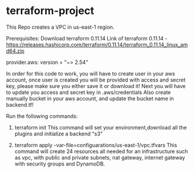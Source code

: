 # terraform-project

This Repo creates a VPC in us-east-1 region. 

Prerequisites:
Download terraform 0.11.14 
Link of terraform 0.11.14 - https://releases.hashicorp.com/terraform/0.11.14/terraform_0.11.14_linux_amd64.zip

provider.aws: version = "~> 2.54"

In order for this code to work, you will have to create user in your aws account, once user is created you will be provided with access and secret key, please make sure you either save it or download it!
Next you will have to update you access and secret key in .aws/credentials 
Also create manually bucket in your aws account, and update the bucket name in backend.tf!

Run the following commands:
1) terraform init
This command will set your environment,download all the plugins  and initialize a backend "s3"

2) terraform apply -var-file=configuarations/us-east-1/vpc.tfvars 
This command will create 24 resources all needed for an infrastructure such as vpc, with public and private subnets, nat gateway, internet gateway with security groups and DynamoDB.


